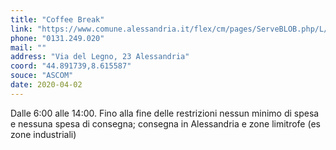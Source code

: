```yaml
---
title: "Coffee Break"
link: "https://www.comune.alessandria.it/flex/cm/pages/ServeBLOB.php/L/IT/IDPagina/2069"
phone: "0131.249.020"
mail: ""
address: "Via del Legno, 23 Alessandria"
coord: "44.891739,8.615587"
souce: "ASCOM"
date: 2020-04-02
---
```


Dalle 6:00 alle 14:00. Fino alla fine delle restrizioni nessun minimo di spesa e nessuna spesa di consegna; consegna in Alessandria e zone limitrofe (es zone industriali)

